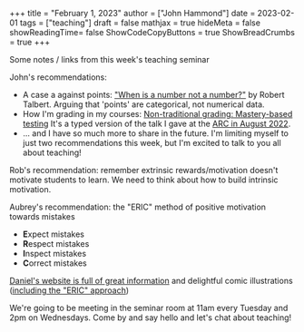 +++
title = "February 1, 2023"
author = ["John Hammond"]
date = 2023-02-01
tags = ["teaching"]
draft = false
mathjax = true
hideMeta = false
showReadingTime= false
ShowCodeCopyButtons = true
ShowBreadCrumbs = true
+++

Some notes / links from this week's teaching seminar
<!--more-->

John's recommendations: 
- A case a against points: ["When is a number not a number?"](https://gradingforgrowth.com/p/when-is-a-number-not-a-number) by Robert Talbert.  Arguing that 'points' are categorical, not numerical data.
- How I'm grading in my courses: [Non-traditional grading: Mastery-based testing](https://jmhammond.github.io/blog/non_traditional_grading1/)  It's a typed version of the talk I gave at the [ARC in August 2022](https://wichita.hosted.panopto.com/Panopto/Pages/Viewer.aspx?id=e5d0bcde-6686-47dd-bc22-aef3016c2966). 
- ... and I have so much more to share in the future. I'm limiting myself to just two recommendations this week, but I'm excited to talk to you all about teaching!

Rob's recommendation: remember extrinsic rewards/motivation doesn't motivate students to learn.  We need to think about how to build intrinsic motivation.

Aubrey's recommendation: the "ERIC" method of positive motivation towards mistakes
- **E**xpect mistakes
- **R**espect mistakes
- **I**nspect mistakes
- **C**orrect mistakes


[Daniel's website is full of great information](https://www.math.wichita.edu/~trousdale/) and delightful comic illustrations ([including the "ERIC" approach](https://www.math.wichita.edu/~trousdale/positive/))


We're going to be meeting in the seminar room at 11am every Tuesday and 2pm on Wednesdays. Come by and say hello and let's chat about teaching!
